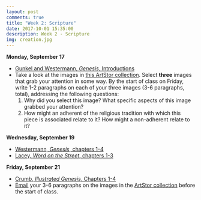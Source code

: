 ```yaml
---
layout: post
comments: true
title: "Week 2: Scripture"
date: 2017-10-01 15:35:00
description: Week 2 - Scripture
img: creation.jpg
---
```


**Monday, September 17**
- [Gunkel and Westermann, _Genesis_, Introductions](https://www.dropbox.com/s/fncucgormhwgxm4/Gunkel%20and%20Westerman%20_%20Genesis%20Intros.pdf?dl=0)
- Take a look at the images in [this ArtStor collection](http://library.artstor.org/group/909868?token=9Bu5gTahSqucSmR+6lN1hw). Select **three** images that grab your attention in some way. By the start of class on Friday, write 1-2 paragraphs on each of your three images (3-6 paragraphs, total), addressing the following questions:
	1. Why did you select this image? What specific aspects of this image grabbed your attention?
	2. How might an adherent of the religious tradition with which this piece is associated relate to it? How might a non-adherent relate to it? 

**Wednesday, September 19**
- [Westermann, _Genesis_, chapters 1-4](https://www.dropbox.com/s/hfsa9jilaorwyf7/Genesis_Ch1thru4.pdf?dl=0)
- [Lacey, _Word on the Street_, chapters 1-3](https://www.dropbox.com/s/pbt5kirbrpjh02c/StreetBible_Gen13.pdf?dl=0)

**Friday, September 21**
- [Crumb, _Illustrated Genesis_, Chapters 1-4](https://www.dropbox.com/s/vv57d40l2wspnje/Genesis%20Illustrated%20Ch%201thru4.pdf?dl=0)
- [Email](mailto:constance.e.kassor@lawrence.edu) your 3-6 paragraphs on the images in the [ArtStor collection](http://library.artstor.org/group/909868?token=9Bu5gTahSqucSmR+6lN1hw) before the start of class.